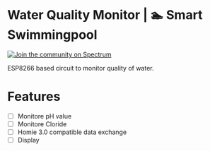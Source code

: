# Water Quality Monitor | 🏊 Smart Swimmingpool

[![Join the community on Spectrum](https://withspectrum.github.io/badge/badge.svg)](https://spectrum.chat/smart-swimming-pool)

ESP8266 based circuit to monitor quality of water.

# Features

- [ ] Monitore pH value
- [ ] Monitore Cloride
- [ ] Homie 3.0 compatible data exchange
- [ ] Display
